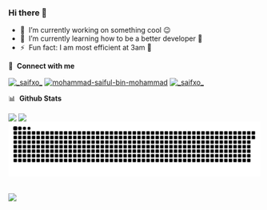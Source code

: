 ### Hi there 👋

<!--
**MohdSaifulM/MohdSaifulM** is a ✨ _special_ ✨ repository because its `README.md` (this file) appears on your GitHub profile.

Here are some ideas to get you started:

- 🔭 I’m currently working on ...
- 🌱 I’m currently learning ...
- 👯 I’m looking to collaborate on ...
- 🤔 I’m looking for help with ...
- 💬 Ask me about ...
- 📫 How to reach me: ...
- 😄 Pronouns: ...
- ⚡ Fun fact: ...
-->

- 🔭 &nbsp;I’m currently working on something cool :wink:
- 🌱 &nbsp;I’m currently learning how to be a better developer 🙂
- ⚡ &nbsp;Fun fact: I am most efficient at 3am 🥴

🔗 &nbsp;**Connect with me**
<p align="left">
<a href="https://twitter.com/_saifxo_" target="blank"><img align="center" src="https://raw.githubusercontent.com/rahuldkjain/github-profile-readme-generator/master/src/images/icons/Social/twitter.svg" alt="_saifxo_" height="30" width="40"/></a>
<a href="https://www.linkedin.com/in/mohammad-saiful-bin-mohammad/" target="blank"><img align="center" src="https://raw.githubusercontent.com/rahuldkjain/github-profile-readme-generator/master/src/images/icons/Social/linked-in-alt.svg" alt="mohammad-saiful-bin-mohammad" height="30" width="40" /></a>
<a href="https://www.instagram.com/_saifxo_" target="blank"><img align="center" src="https://raw.githubusercontent.com/rahuldkjain/github-profile-readme-generator/master/src/images/icons/Social/instagram.svg" alt="_saifxo_" height="30" width="40" /></a>

📊 &nbsp;**Github Stats**
<div>
  <img align="center" height="150" src="https://github-readme-stats-rho-opal.vercel.app/api?username=mohdsaifulm&show_icons=true&theme=city_lights">
  <img align="center" height="150" src="https://github-readme-stats-rho-opal.vercel.app/api/top-langs/?username=mohdsaifulm&layout=compact&langs_count=16&theme=city_lights">
  <picture align="center">
    <source
      media="(prefers-color-scheme: dark)"
      srcset="https://github.com/MohdSaifulM/MohdSaifulM/blob/output/github-snake-dark.svg"
    />
    <source
      media="(prefers-color-scheme: light)"
      srcset="https://github.com/MohdSaifulM/MohdSaifulM/blob/output/github-snake.svg"
    />
    <img
      alt="github contribution grid snake animation"
      src="https://github.com/MohdSaifulM/MohdSaifulM/blob/output/github-snake-dark.svg"
    />
  </picture>
</div>
<br>
<p align="left">
  <a href="https://skillicons.dev">
    <img src="https://skillicons.dev/icons?i=angular,css,django,github,html,js,jquery,mongodb,neovim,nodejs,py,react,ts,vscode,vim" />
  </a>
</p>
